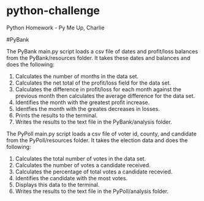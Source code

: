 # python-challenge
Python Homework - Py Me Up, Charlie

#PyBank

The PyBank main.py script loads a csv file of dates and profit/loss balances from the PyBank/resources folder. It takes these dates and balances and does the following:

1. Calculates the number of months in the data set.
2. Calculates the net total of the profit/loss field for the data set.
3. Calculates the difference in profit/loss for each month against the previous month then calculates the average difference for the data set.
4. Identifies the month with the greatest profit increase.
5. Identfies the month with the greates decreases in losses.
6. Prints the results to the terminal.
7. Writes the results to the text file in the PyBank/analysis folder.


The PyPoll main.py script loads a csv file of voter id, county, and candidate from the PyPoll/resources folder. It takes the election data and does the following:

1. Calculates the total number of votes in the data set.
2. Calculates the number of votes a candidate received. 
3. Calculates the percentage of total votes a candidate recevied.
4. Identifies the candidate with the most votes.
5. Displays this data to the terminal.
6. Writes the results to the text file in the PyPoll/analysis folder.